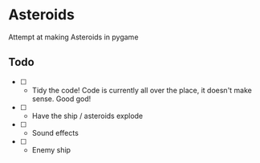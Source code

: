 # Asteroids
Attempt at making Asteroids in pygame

## Todo
- [ ] - Tidy the code! Code is currently all over the place, it doesn't make sense. Good god!

- [ ] - Have the ship / asteroids explode

- [ ] - Sound effects

- [ ] - Enemy ship
